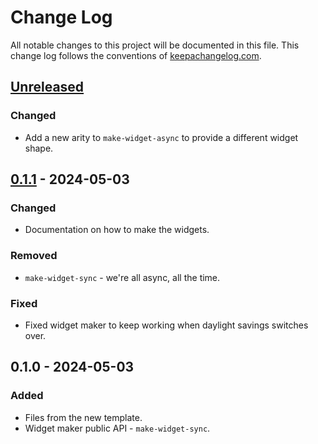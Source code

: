 # Change Log
All notable changes to this project will be documented in this file. This change log follows the conventions of [keepachangelog.com](http://keepachangelog.com/).

## [Unreleased]
### Changed
- Add a new arity to `make-widget-async` to provide a different widget shape.

## [0.1.1] - 2024-05-03
### Changed
- Documentation on how to make the widgets.

### Removed
- `make-widget-sync` - we're all async, all the time.

### Fixed
- Fixed widget maker to keep working when daylight savings switches over.

## 0.1.0 - 2024-05-03
### Added
- Files from the new template.
- Widget maker public API - `make-widget-sync`.

[Unreleased]: https://github.com/wamble_1/wamble_1/compare/0.1.1...HEAD
[0.1.1]: https://github.com/wamble_1/wamble_1/compare/0.1.0...0.1.1
